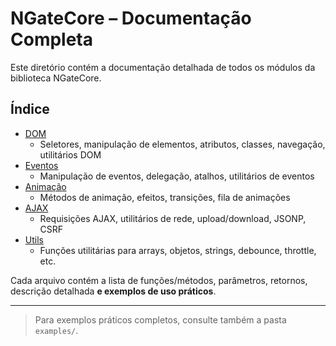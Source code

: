 # NGateCore – Documentação Completa

Este diretório contém a documentação detalhada de todos os módulos da biblioteca NGateCore.

## Índice

- [DOM](./DOM.md)
  - Seletores, manipulação de elementos, atributos, classes, navegação, utilitários DOM
- [Eventos](./Eventos.md)
  - Manipulação de eventos, delegação, atalhos, utilitários de eventos
- [Animação](./Animacao.md)
  - Métodos de animação, efeitos, transições, fila de animações
- [AJAX](./AJAX.md)
  - Requisições AJAX, utilitários de rede, upload/download, JSONP, CSRF
- [Utils](./Utils.md)
  - Funções utilitárias para arrays, objetos, strings, debounce, throttle, etc.

Cada arquivo contém a lista de funções/métodos, parâmetros, retornos, descrição detalhada **e exemplos de uso práticos**.

---

> Para exemplos práticos completos, consulte também a pasta `examples/`.
